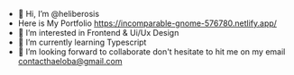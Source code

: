 - 👋 Hi, I’m @heliberosis
- Here is My Portfolio https://incomparable-gnome-576780.netlify.app/
- 👀 I’m interested in Frontend & Ui/Ux Design  
- 🌱 I’m currently learning Typescript
- 💞️ I’m looking forward to collaborate don't hesitate to hit me on my email 
  contacthaeloba@gmail.com
<!---
heliberosis/heliberosis is a ✨ special ✨ repository because its `README.md` (this file) appears on your GitHub profile.
You can click the Preview link to take a look at your changes.
--->
